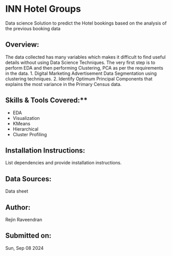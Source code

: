 # **INN Hotel Groups**
Data science Solution to predict the Hotel bookings based on the analysis of the previous booking data

## **Overview:**
The data collected has many variables which makes it difficult to find useful details without using Data Science Techniques. The very first step is to perform EDA and then performing Clustering, PCA as per the requirements in the data. 1. Digital Marketing Advertisement Data Segmentation using clustering techniques. 2. Identify Optimum Principal Components that explains the most variance in the Primary Census data.

## Skills & Tools Covered:**
- EDA
- Visualization
- KMeans
- Hierarchical
- Cluster Profiling

## **Installation Instructions:**
List dependencies and provide installation instructions.

## **Data Sources:**
Data sheet

## **Author:**
Rejin Raveendran

## **Submitted on:**
Sun, Sep 08 2024
